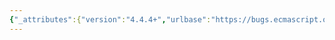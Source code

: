 ```yaml
---
{"_attributes":{"version":"4.4.4+","urlbase":"https://bugs.ecmascript.org/","maintainer":"dherman@mozilla.com"},"bug":{"bug_id":3713,"creation_ts":"2015-01-31 08:10:00 -0800","short_desc":"21.1.3.19 String.prototype.substring: Missing ReturnIfAbrupt after steps 5 & 6","delta_ts":"2015-02-02 18:39:01 -0800","product":"Draft for 6th Edition","component":"technical issue","version":"Rev 31: January 15, 2015 Draft","rep_platform":"All","op_sys":"All","bug_status":"RESOLVED","resolution":"FIXED","priority":"Normal","bug_severity":"normal","everconfirmed":true,"reporter":{"uid":"andrebargull","name":"André Bargull"},"assigned_to":{"uid":"allen","name":"Allen Wirfs-Brock"},"long_desc":[{"commentid":11786,"comment_count":0,"who":{"uid":"andrebargull","name":"André Bargull"},"bug_when":"2015-01-31 08:10:00 -0800","thetext":"21.1.3.19 String.prototype.substring ( start, end )\n\nMissing ReturnIfAbrupt after ToInteger calls in steps 5 & 6."},{"commentid":11863,"comment_count":1,"who":{"uid":"allen","name":"Allen Wirfs-Brock"},"bug_when":"2015-02-01 15:23:32 -0800","thetext":"fixed in rev32 editor's draft"},{"commentid":12019,"comment_count":2,"who":{"uid":"allen","name":"Allen Wirfs-Brock"},"bug_when":"2015-02-02 18:39:01 -0800","thetext":"fixed in rev32 draft"}]}}
---
```

